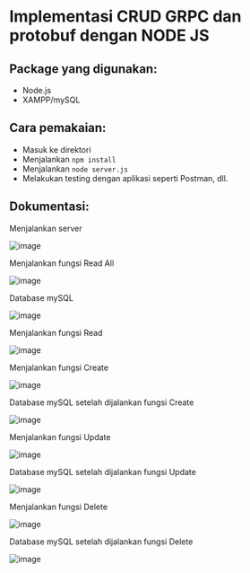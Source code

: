 # Implementasi CRUD GRPC dan protobuf dengan NODE JS
## Package yang digunakan:
* Node.js
* XAMPP/mySQL

## Cara pemakaian:
  - Masuk ke direktori
  - Menjalankan ```npm install```
  - Menjalankan ```node server.js```
  - Melakukan testing dengan aplikasi seperti Postman, dll.

## Dokumentasi:

Menjalankan server

![image](https://cdn.discordapp.com/attachments/818011685695520769/1118791417049911296/Screenshot_2285.png)

Menjalankan fungsi Read All

![image](https://cdn.discordapp.com/attachments/818011685695520769/1118791424301879346/Screenshot_2286.png)

Database mySQL

![image](https://cdn.discordapp.com/attachments/818011685695520769/1118791451183157258/Screenshot_2288.png)

Menjalankan fungsi Read

![image](https://cdn.discordapp.com/attachments/818011685695520769/1118791440986808360/Screenshot_2287.png)

Menjalankan fungsi Create

![image](https://cdn.discordapp.com/attachments/818011685695520769/1118791465502519396/Screenshot_2289.png)

Database mySQL setelah dijalankan fungsi Create

![image](https://cdn.discordapp.com/attachments/818011685695520769/1118791495995113552/Screenshot_2290.png)

Menjalankan fungsi Update

![image](https://cdn.discordapp.com/attachments/818011685695520769/1118791506464084019/Screenshot_2291.png)

Database mySQL setelah dijalankan fungsi Update

![image](https://cdn.discordapp.com/attachments/818011685695520769/1118791523887230986/Screenshot_2292.png)

Menjalankan fungsi Delete

![image](https://cdn.discordapp.com/attachments/818011685695520769/1118791540886741022/Screenshot_2293.png)

Database mySQL setelah dijalankan fungsi Delete

![image](https://cdn.discordapp.com/attachments/818011685695520769/1118791581063970827/Screenshot_2294.png)